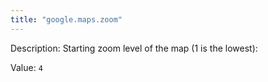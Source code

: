```yaml
---
title: "google.maps.zoom"
---
```


Description: Starting zoom level of the map (1 is the lowest):

Value: `4`